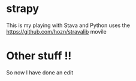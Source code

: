 # strapy

This is my playing with Stava and Python
uses the https://github.com/hozn/stravalib movile

# Other stuff !!

So now I have done an edit
